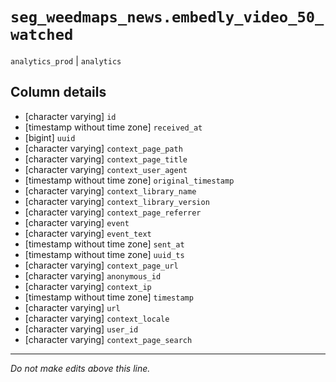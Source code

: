 # `seg_weedmaps_news.embedly_video_50_watched`
`analytics_prod` | `analytics`

## Column details
* [character varying] `id`
* [timestamp without time zone] `received_at`
* [bigint]    `uuid`
* [character varying] `context_page_path`
* [character varying] `context_page_title`
* [character varying] `context_user_agent`
* [timestamp without time zone] `original_timestamp`
* [character varying] `context_library_name`
* [character varying] `context_library_version`
* [character varying] `context_page_referrer`
* [character varying] `event`
* [character varying] `event_text`
* [timestamp without time zone] `sent_at`
* [timestamp without time zone] `uuid_ts`
* [character varying] `context_page_url`
* [character varying] `anonymous_id`
* [character varying] `context_ip`
* [timestamp without time zone] `timestamp`
* [character varying] `url`
* [character varying] `context_locale`
* [character varying] `user_id`
* [character varying] `context_page_search`

-------------------------------------------------------------------------------
*Do not make edits above this line.*

